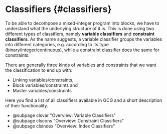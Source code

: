 # Classifiers {#classifiers}
To be able to decompose a mixed-integer program into blocks, we have to understand
what the underlying structure of it is. This is done using two different types of
classifiers, namely **variable classifiers** and **constraint classifiers**.
As the name suggests, a variable classifier groups the variables into
different categories, e.g. according to its type (binary/integer/continuous),
while a constraint classifier does the same for constraints.

There are generally three kinds of variables and constraints that we want the classification to end up with:
* Linking variables/constraints,
* Block variables/constraints and
* Master variables/constraints

Here you find a list of all classifiers available in GCG and
a short description of their functionality.

- @subpage clsvar "Overview: Variable Classifiers"
- @subpage clscons "Overview: Constraint Classifiers"
- @subpage clsindex "Overview: Index Classifiers"
